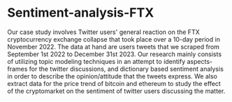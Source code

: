 # Sentiment-analysis-FTX
 Our case study involves Twitter users' general reaction on the FTX cryptocurrency exchange collapse that took place over a 10-day period in November 2022. The data at hand are users tweets that we scraped from September 1st 2022 to December 31st 2023. Our research mainly consists of utilizing topic modeling techniques in an attempt to identify aspects-frames for the twitter discussions, and dictionary based sentiment analysis in order to describe the opinion/attitude that the tweets express. We also extract data for the price trend of bitcoin and ethereum to study the effect of the cryptomarket on the sentiment of twitter users discussing the matter.
